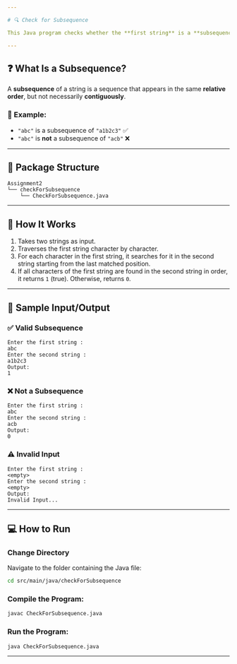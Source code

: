 ```yaml
---

# 🔍 Check for Subsequence

This Java program checks whether the **first string** is a **subsequence** of the **second string**.

---
```


## ❓ What Is a Subsequence?

A **subsequence** of a string is a sequence that appears in the same **relative order**, but not necessarily **contiguously**.

### 🧠 Example:

* `"abc"` is a subsequence of `"a1b2c3"` ✅
* `"abc"` is **not** a subsequence of `"acb"` ❌

---

## 📂 Package Structure

```
Assignment2  
└── checkForSubsequence  
    └── CheckForSubsequence.java
```

---

## 🚀 How It Works

1. Takes two strings as input.
2. Traverses the first string character by character.
3. For each character in the first string, it searches for it in the second string starting from the last matched position.
4. If all characters of the first string are found in the second string in order, it returns `1` (true). Otherwise, returns `0`.

---

## 🧾 Sample Input/Output

### ✅ Valid Subsequence

```
Enter the first string :
abc
Enter the second string :
a1b2c3
Output:
1
```

### ❌ Not a Subsequence

```
Enter the first string :
abc
Enter the second string :
acb
Output:
0
```

### ⚠️ Invalid Input

```
Enter the first string :
<empty>
Enter the second string :
<empty>
Output:
Invalid Input...
```

---

## 💻 How to Run

### **Change Directory**

Navigate to the folder containing the Java file:

```bash
cd src/main/java/checkForSubsequence
```

### **Compile the Program:**

```bash
javac CheckForSubsequence.java
```

### **Run the Program:**

```bash
java CheckForSubsequence.java
```

---
